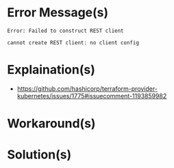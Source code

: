 # Error Message(s)

```Text
Error: Failed to construct REST client

cannot create REST client: no client config
```

# Explaination(s)

* https://github.com/hashicorp/terraform-provider-kubernetes/issues/1775#issuecomment-1193859982

# Workaround(s)

# Solution(s)

